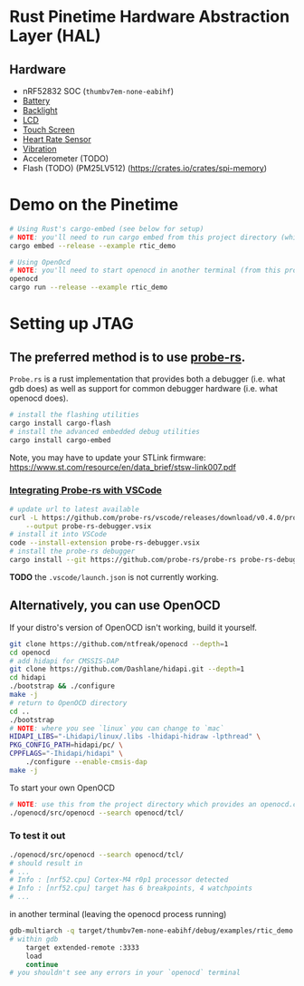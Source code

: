 Rust Pinetime Hardware Abstraction Layer (HAL)
================================================================================

Hardware
--------------------------------------------------------------------------------
* nRF52832 SOC (`thumbv7em-none-eabihf`)
* [Battery](src/battery.rs)
* [Backlight](src/backlight.rs)
* [LCD](https://crates.io/crates/st7789)
* [Touch Screen](https://crates.io/crates/cst816s)
* [Heart Rate Sensor](https://crates.io/crates/hrs3300)
* [Vibration](src/vibrator.rs)
* Accelerometer (TODO)
* Flash (TODO) (PM25LV512) (https://crates.io/crates/spi-memory)

Demo on the Pinetime
================================================================================
```sh
# Using Rust's cargo-embed (see below for setup)
# NOTE: you'll need to run cargo embed from this project directory (which provides an Embed.toml)
cargo embed --release --example rtic_demo

# Using OpenOcd
# NOTE: you'll need to start openocd in another terminal (from this project directory)
openocd
cargo run --release --example rtic_demo
```

Setting up JTAG
================================================================================
The **preferred method** is to use [probe-rs](https://probe.rs/docs/getting-started/probe-setup/).
--------------------------------------------------------------------------------
`Probe.rs` is a rust implementation that provides both a
debugger (i.e. what gdb does) as well as support for common
debugger hardware (i.e. what openocd does).
```sh
# install the flashing utilities
cargo install cargo-flash
# install the advanced embedded debug utilities
cargo install cargo-embed
```
Note, you may have to update your STLink firmware:
https://www.st.com/resource/en/data_brief/stsw-link007.pdf

### [Integrating Probe-rs with VSCode](https://probe.rs/docs/tools/vscode/)
```sh
# update url to latest available
curl -L https://github.com/probe-rs/vscode/releases/download/v0.4.0/probe-rs-debugger-0.4.0.vsix \
    --output probe-rs-debugger.vsix
# install it into VSCode
code --install-extension probe-rs-debugger.vsix
# install the probe-rs debugger
cargo install --git https://github.com/probe-rs/probe-rs probe-rs-debugger
```
**TODO** the `.vscode/launch.json` is not currently working.


**Alternatively**, you can use OpenOCD
--------------------------------------------------------------------------------
If your distro's version of OpenOCD isn't working, build it yourself.
```sh
git clone https://github.com/ntfreak/openocd --depth=1
cd openocd
# add hidapi for CMSSIS-DAP
git clone https://github.com/Dashlane/hidapi.git --depth=1
cd hidapi
./bootstrap && ./configure
make -j
# return to OpenOCD directory
cd ..
./bootstrap
# NOTE: where you see `linux` you can change to `mac`
HIDAPI_LIBS="-Lhidapi/linux/.libs -lhidapi-hidraw -lpthread" \
PKG_CONFIG_PATH=hidapi/pc/ \
CPPFLAGS="-Ihidapi/hidapi" \
    ./configure --enable-cmsis-dap
make -j
```
To start your own OpenOCD
```sh
# NOTE: use this from the project directory which provides an openocd.cfg
./openocd/src/openocd --search openocd/tcl/
```

### To test it out
```sh
./openocd/src/openocd --search openocd/tcl/
# should result in
# ...
# Info : [nrf52.cpu] Cortex-M4 r0p1 processor detected
# Info : [nrf52.cpu] target has 6 breakpoints, 4 watchpoints
# ...
```
in another terminal (leaving the openocd process running)
```sh
gdb-multiarch -q target/thumbv7em-none-eabihf/debug/examples/rtic_demo
# within gdb
    target extended-remote :3333
    load
    continue
# you shouldn't see any errors in your `openocd` terminal
```